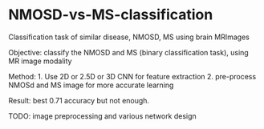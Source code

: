 # NMOSD-vs-MS-classification
Classification task of similar disease, NMOSD, MS using brain MRImages

Objective: classify the NMOSD and MS (binary classification task), using MR image modality

Method: 1. Use 2D or 2.5D or 3D CNN for feature extraction
2. pre-process NMOSd and MS image for more accurate learning

Result: best 0.71 accuracy but not enough.

TODO: image preprocessing and various network design

